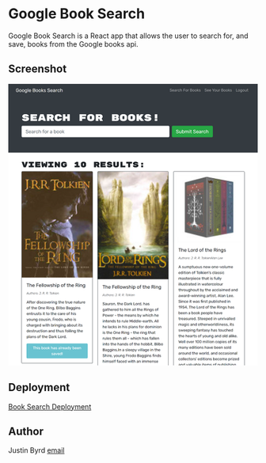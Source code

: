 # Google Book Search
Google Book Search is a React app that allows the user to search for, and save, books from the Google books api.

## Screenshot
![Book Search Results](./screenshots/searchResults.png)

## Deployment
[Book Search Deployment](https://jbyrd-book-search.herokuapp.com/)

## Author
Justin Byrd [email](mailto:justin_byrd@hotmail.com)
